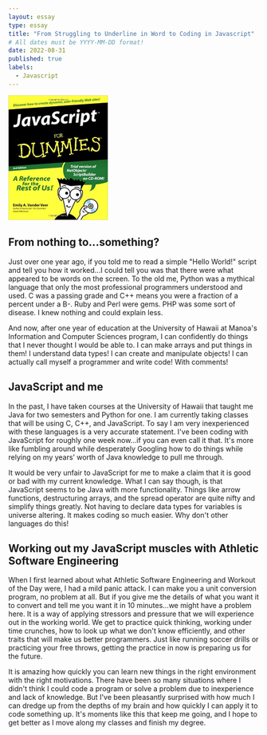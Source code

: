 ```yaml
---
layout: essay
type: essay
title: "From Struggling to Underline in Word to Coding in Javascript"
# All dates must be YYYY-MM-DD format!
date: 2022-08-31
published: true
labels:
  - Javascript
---
```


<img width="200px" class="rounded float-start pe-4" src="../img/javascript_for_dummies.jpg">

## From nothing to...something?

Just over one year ago, if you told me to read a simple "Hello World!" script and tell you how it worked...I could tell you was that there were what appeared to be words on the screen.  To the old me, Python was a mythical language that only the most professional programmers understood and used.  C was a passing grade and C++ means you were a fraction of a percent under a B-.  Ruby and Perl were gems.  PHP was some sort of disease.  I knew nothing and could explain less.

And now, after one year of education at the University of Hawaii at Manoa's Information and Computer Sciences program, I can confidently do things that I never thought I would be able to.  I can make arrays and put things in them!  I understand data types!  I can create and manipulate objects!  I can actually call myself a programmer and write code!  With comments!

## JavaScript and me

In the past, I have taken courses at the University of Hawaii that taught me Java for two semesters and Python for one.  I am currently taking classes that will be using C, C++, and JavaScript.  To say I am very inexperienced with these languages is a very accurate statement.  I've been coding with JavaScript for roughly one week now...if you can even call it that.  It's more like fumbling around while desperately Googling how to do things while relying on my years’ worth of Java knowledge to pull me through.

It would be very unfair to JavaScript for me to make a claim that it is good or bad with my current knowledge.  What I can say though, is that JavaScript seems to be Java with more functionality.  Things like arrow functions, destructuring arrays, and the spread operator are quite nifty and simplify things greatly.  Not having to declare data types for variables is universe altering.  It makes coding so much easier.  Why don't other languages do this!

## Working out my JavaScript muscles with Athletic Software Engineering

When I first learned about what Athletic Software Engineering and Workout of the Day were, I had a mild panic attack.  I can make you a unit conversion program, no problem at all.  But if you give me the details of what you want it to convert and tell me you want it in 10 minutes...we might have a problem here.  It is a way of applying stressors and pressure that we will experience out in the working world.  We get to practice quick thinking, working under time crunches, how to look up what we don't know efficiently, and other traits that will make us better programmers.  Just like running soccer drills or practicing your free throws, getting the practice in now is preparing us for the future.

It is amazing how quickly you can learn new things in the right environment with the right motivations.  There have been so many situations where I didn't think I could code a program or solve a problem due to inexperience and lack of knowledge.  But I've been pleasantly surprised with how much I can dredge up from the depths of my brain and how quickly I can apply it to code something up.  It's moments like this that keep me going, and I hope to get better as I move along my classes and finish my degree.
